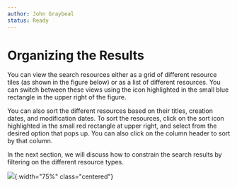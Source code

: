 ```yaml
---
author: John Graybeal
status: Ready
---
```

# Organizing the Results

You can view the search resources either as a grid of different resource tiles (as shown in the figure below) or as a list of different resources. You can switch between these views using the icon highlighted in the small blue rectangle in the upper right of the figure. 

You can also sort the different resources based on their titles, creation dates, and modification dates. To sort the resources, click on the sort icon highlighted in the small red rectangle at upper right, and select from the desired option that pops up. You can also click on the column header to sort by that column.

In the next section, we will discuss how to constrain the search results by filtering on the different resource types.


![](https://github.com/metadatacenter/cedar-manual/raw/master/docs/assets/imgs/sort.png){:width="75%" class="centered"}
